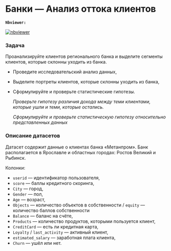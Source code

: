 
# Банки — Анализ оттока клиентов

**`Nbviewer:`** 

[![nbviewer](https://img.shields.io/badge/VIEW-nbviewer-orange)](https://nbviewer.org/github/prvdk/Yandex.Practicum.DA/blob/main/13_final_project/Final_projest/Основной%20проект.ipynb)

### Задача

Проанализируйте клиентов регионального банка и выделите сегменты клиентов, которые склонны уходить из банка.

- Проведите исследовательский анализ данных,
- Выделите портреты клиентов, которые склонны уходить из банка,
- Сформулируйте и проверьте статистические гипотезы.
    
    *Проверьте гипотезу различия дохода между теми клиентами, которые ушли и теми, которые остались.*
    
    *Сформулируйте и проверьте статистическую гипотезу относительно представленных данных*
    

### Описание датасетов

Датасет содержит данные о клиентах банка «Метанпром». Банк располагается в Ярославле и областных городах: Ростов Великий и Рыбинск.

Колонки:

- `userid` — идентификатор пользователя,
- `score` — баллы кредитного скоринга,
- `City` — город,
- `Gender` — пол,
- `Age` — возраст,
- `Objects` — количество объектов в собственности 
/ `equity`  — количество баллов собственности
- `Balance` — баланс на счёте,
- `Products` — количество продуктов, которыми пользуется клиент,
- `CreditCard` — есть ли кредитная карта,
- `Loyalty` / `last_activity` — активный клиент,
- `estimated_salary` — заработная плата клиента,
- `Churn` — ушёл или нет.

